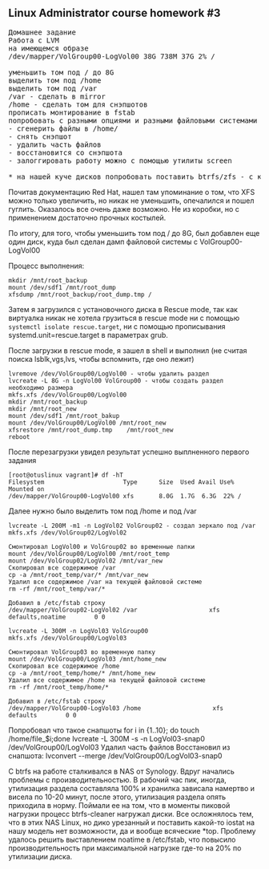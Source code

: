 ## Linux Administrator course homework #3

<pre>
Домашнее задание
Работа с LVM
на имеющемся образе 
/dev/mapper/VolGroup00-LogVol00 38G 738M 37G 2% /

уменьшить том под / до 8G
выделить том под /home
выделить том под /var
/var - сделать в mirror
/home - сделать том для снэпшотов
прописать монтирование в fstab
попробовать с разными опциями и разными файловыми системами ( на выбор)
- сгенерить файлы в /home/
- снять снэпшот
- удалить часть файлов
- восстановится со снэпшота
- залоггировать работу можно с помощью утилиты screen

* на нашей куче дисков попробовать поставить btrfs/zfs - с кешем, снэпшотами - разметить здесь каталог /opt
</pre>

Почитав документацию Red Hat, нашел там упоминание о том, что XFS можно только увеличить, но никак не уменьшить, опечалился и пошел гуглить. Оказалось все очень даже возможно. Не из коробки, но с применением достаточно прочных костылей.

По итогу, для того, чтобы уменьшить том под / до 8G, был добавлен еще один диск, куда был сделан дамп файловой системы с VolGroup00-LogVol00

Процесс выполнения:

```
mkdir /mnt/root_backup
mount /dev/sdf1 /mnt/root_dump
xfsdump /mnt/root_backup/root_dump.tmp /
```

Затем я загрузился с установочного диска в Rescue mode, так как виртуалка никак не хотела грузиться в rescue mode ни с помощью `systemctl isolate rescue.target`, ни с помощью прописывания systemd.unit=rescue.target в параметрах grub.

После загрузки в rescue mode, я зашел в shell и выполнил (не считая поиска lsblk,vgs,lvs, чтобы вспомнить, где оно лежит)

```
lvremove /dev/VolGroup00/LogVol00 - чтобы удалить раздел
lvcreate -L 8G -n LogVol00 VolGroup00 - чтобы создать раздел необходимо размера
mkfs.xfs /dev/VolGroup00/LogVol00
mkdir /mnt/root_backup
mkdir /mnt/root_new
mount /dev/sdf1 /mnt/root_bakup
mount /dev/VolGroup00/LogVol00 /mnt/root_new
xfsrestore /mnt/root_dump.tmp    /mnt/root_new
reboot
```
После перезагрузки увидел результат успешно выплненного  первого задания

```
[root@otuslinux vagrant]# df -hT
Filesystem                      Type      Size  Used Avail Use% Mounted on
/dev/mapper/VolGroup00-LogVol00 xfs       8.0G  1.7G  6.3G  22% /
```

Далее нужно было выделить том под /home и под /var

```
lvcreate -L 200M -m1 -n LogVol02 VolGroup02 - создал зеркало под /var
mkfs.xfs /dev/VolGroup02/LogVol02

Смонтировал LogVol00 и VolGroup02 во временные папки
mount /dev/VolGroup00/LogVol00 /mnt/root_temp
mount /dev/VolGroup02/LogVol02 /mnt/var_new
Скопировал все содержимое /var
cp -a /mnt/root_temp/var/* /mnt/var_new
Удалил все содержимое /var на текущей файловой системе
rm -rf /mnt/root_temp/var/*

Добавил в /etc/fstab строку 
/dev/mapper/VolGroup02-LogVol02 /var                    xfs     defaults,noatime        0 0

lvcreate -L 300M -n LogVol03 VolGroup00
mkfs.xfs /dev/VolGroup00/LogVol03

Смонтировал VolGroup03 во временную папку
mount /dev/VolGroup00/LogVol03 /mnt/home_new
Скопировал все содержимое /home
cp -a /mnt/root_temp/home/* /mnt/home_new
Удалил все содержимое /home на текущей файловой системе
rm -rf /mnt/root_temp/home/*

Добавил в /etc/fstab строку 
/dev/mapper/VolGroup00-LogVol03 /home                    xfs     defaults        0 0
```

Попробовал что такое снапшоты
for i in {1..10}; do touch /home/file_$i;done
lvcreate -L 300M -s -n LogVol03-snap0 /dev/VolGroup00/LogVol03
Удалил часть файлов
Восстановил из снапшота:
lvconvert --merge /dev/VolGroup00/LogVol03-snap0

C btrfs на работе сталкивался в NAS от Synology. Вдруг начались проблемы с производительностью. В рабочий час пик, иногда, утилизация раздела составляла 100% и хранилка зависала намертво и висела по 10-20 минут, после этого, утилизация раздела опять приходила в норму. Поймали ее на том, что в моменты пиковой нагрузки процесс btrfs-cleaner нагружал диски.
Все осложнялось тем, что в этих NAS Linux, но дико урезанный и поставить какой-то iostat на нашу модель нет возможности, да и вообще всяческие *top. Проблему удалось решить выставлением noatime в /etc/fstab, что повысило производительность при максимальной нагрузке где-то на 20% по утилизации диска. 

